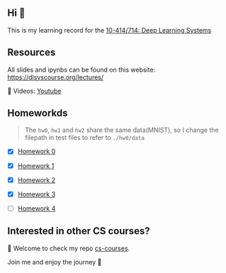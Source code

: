 ## Hi 👋

This is my learning record for the [10-414/714: Deep Learning Systems](https://dlsyscourse.org/)

## Resources

All slides and ipynbs can be found on this website: <https://dlsyscourse.org/lectures/>

🎥 Videos: [Youtube](https://www.youtube.com/@deeplearningsystemscourse1116/videos)

## Homeworkds
> The `hw0`, `hw1` and `hw2` share the same data(MNIST), so I change the filepath in test files to refer to `./hw0/data`

- [x] [Homework 0](./Hws/hw0/)
- [x] [Homework 1](./Hws/hw1/)
- [x] [Homework 2](./Hws/hw2/)
- [x] [Homework 3](./Hws/hw3/)
- [ ] [Homework 4](./Hws/hw4/)


## Interested in other CS courses?

:hugs: Welcome to check my repo [cs-courses](https://github.com/MartinLwx/cs-courses). 

Join me and enjoy the journey :rocket:
